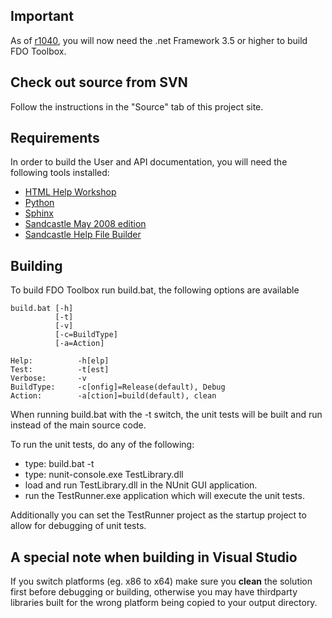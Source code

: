 ## Important ##

As of [r1040](https://code.google.com/p/fdotoolbox/source/detail?r=1040), you will now need the .net Framework 3.5 or higher to build FDO Toolbox.

## Check out source from SVN ##

Follow the instructions in the "Source" tab of this project site.

## Requirements ##

In order to build the User and API documentation, you will need the following tools installed:

  * [HTML Help Workshop](http://www.microsoft.com/downloads/details.aspx?familyid=00535334-c8a6-452f-9aa0-d597d16580cc&displaylang=en)
  * [Python](http://www.python.org)
  * [Sphinx](http://sphinx.pocoo.org)
  * [Sandcastle May 2008 edition](http://sandcastle.codeplex.com)
  * [Sandcastle Help File Builder](http://shfb.codeplex.com)

## Building ##

To build FDO Toolbox run build.bat, the following options are available

```
build.bat [-h]
          [-t]
          [-v]
          [-c=BuildType]
          [-a=Action]

Help:          -h[elp]
Test:          -t[est]
Verbose:       -v
BuildType:     -c[onfig]=Release(default), Debug
Action:        -a[ction]=build(default), clean
```

When running build.bat with the -t switch, the unit tests will be built and run instead of the main source code.

To run the unit tests, do any of the following:

  * type: build.bat -t
  * type: nunit-console.exe TestLibrary.dll
  * load and run TestLibrary.dll in the NUnit GUI application.
  * run the TestRunner.exe application which will execute the unit tests.

Additionally you can set the TestRunner project as the startup project to allow for debugging of unit tests.

## A special note when building in Visual Studio ##

If you switch platforms (eg. x86 to x64) make sure you **clean** the solution first before debugging or building, otherwise you may have thirdparty libraries built for the wrong platform being copied to your output directory.